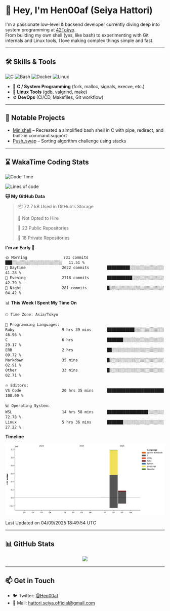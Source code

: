 # 👋 Hey, I'm Hen00af (Seiya Hattori)

I'm a passionate low-level & backend developer currently diving deep into system programming at [42Tokyo](https://42tokyo.jp/).  
From building my own shell (yes, like bash) to experimenting with Git internals and Linux tools, I love making complex things simple and fast.

---

## 🛠 Skills & Tools

![C](https://img.shields.io/badge/C-00599C?style=flat&logo=c&logoColor=white)
![Bash](https://img.shields.io/badge/Bash-121011?style=flat&logo=gnu-bash)
![Docker](https://img.shields.io/badge/Docker-2496ED?style=flat&logo=docker&logoColor=white)
![Linux](https://img.shields.io/badge/Linux-FCC624?style=flat&logo=linux&logoColor=black)

- 🔧 **C / System Programming** (fork, malloc, signals, execve, etc.)
- 🐧 **Linux Tools** (gdb, valgrind, make)
- ⚙️ **DevOps** (CI/CD, Makefiles, Git workflow)

---

## 🚀 Notable Projects

- [Minishell](https://github.com/Hen00af/minishell) – Recreated a simplified bash shell in C with pipe, redirect, and built-in command support
- [Push_swap](https://github.com/Hen00af/push_swap) – Sorting algorithm challenge using stacks

---

## ⌛ WakaTime Coding Stats

<!--START_SECTION:waka-->
![Code Time](http://img.shields.io/badge/Code%20Time-340%20hrs%2043%20mins-blue)

![Lines of code](https://img.shields.io/badge/From%20Hello%20World%20I%27ve%20Written-1.4%20million%20lines%20of%20code-blue)

**🐱 My GitHub Data** 

> 📦 72.7 kB Used in GitHub's Storage 
 > 
> 🚫 Not Opted to Hire
 > 
> 📜 23 Public Repositories 
 > 
> 🔑 18 Private Repositories 
 > 
**I'm an Early 🐤** 

```text
🌞 Morning                731 commits         ███░░░░░░░░░░░░░░░░░░░░░░   11.51 % 
🌆 Daytime                2622 commits        ██████████░░░░░░░░░░░░░░░   41.28 % 
🌃 Evening                2718 commits        ███████████░░░░░░░░░░░░░░   42.79 % 
🌙 Night                  281 commits         █░░░░░░░░░░░░░░░░░░░░░░░░   04.42 % 
```


📊 **This Week I Spent My Time On** 

```text
🕑︎ Time Zone: Asia/Tokyo

💬 Programming Languages: 
Ruby                     9 hrs 39 mins       ████████████░░░░░░░░░░░░░   46.96 % 
C                        6 hrs               ███████░░░░░░░░░░░░░░░░░░   29.17 % 
ERB                      2 hrs               ██░░░░░░░░░░░░░░░░░░░░░░░   09.72 % 
Markdown                 35 mins             █░░░░░░░░░░░░░░░░░░░░░░░░   02.91 % 
Other                    33 mins             █░░░░░░░░░░░░░░░░░░░░░░░░   02.71 % 

🔥 Editors: 
VS Code                  20 hrs 35 mins      █████████████████████████   100.00 % 

💻 Operating System: 
WSL                      14 hrs 58 mins      ██████████████████░░░░░░░   72.78 % 
Linux                    5 hrs 36 mins       ███████░░░░░░░░░░░░░░░░░░   27.22 % 
```

**Timeline**

![Lines of Code chart](https://raw.githubusercontent.com/Hen00af/Hen00af/main/assets/bar_graph.png)


 Last Updated on 04/09/2025 18:49:54 UTC
<!--END_SECTION:waka-->

---

## 📊 GitHub Stats

<p align="center">
  <img src="https://github-readme-stats.vercel.app/api?username=Hen00af&show_icons=true&theme=tokyonight" />
</p>

---

## 📫 Get in Touch

- 🐦 Twitter: [@Hen00af](https://twitter.com/Hen00af)
- 📮 Mail: hattori.seiya.official@gmail.com

